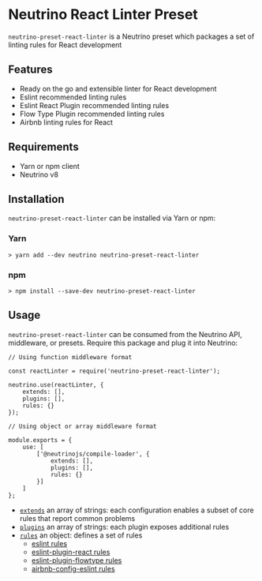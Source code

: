 # Neutrino React Linter Preset

`neutrino-preset-react-linter` is a Neutrino preset which packages a set of linting rules for React development

## Features

- Ready on the go and extensible linter for React development
- Eslint recommended linting rules
- Eslint React Plugin recommended linting rules
- Flow Type Plugin recommended linting rules
- Airbnb linting rules for React

## Requirements

- Yarn or npm client
- Neutrino v8

## Installation

`neutrino-preset-react-linter` can be installed via Yarn or npm:

### Yarn

```
> yarn add --dev neutrino neutrino-preset-react-linter
```

### npm

```
> npm install --save-dev neutrino-preset-react-linter
```

## Usage

`neutrino-preset-react-linter` can be consumed from the Neutrino API, middleware, or presets. Require this package and plug it into Neutrino:

```
// Using function middleware format

const reactLinter = require('neutrino-preset-react-linter');

neutrino.use(reactLinter, {
    extends: [],
    plugins: [],
    rules: {}
});
```
```
// Using object or array middleware format

module.exports = {
    use: [
        ['@neutrinojs/compile-loader', {
            extends: [],
            plugins: [],
            rules: {}
        }]
    ]
};
```

- [`extends`](https://eslint.org/docs/user-guide/configuring#using-a-shareable-configuration-package) an array of strings: each configuration enables a subset of core rules that report common problems
- [`plugins`](https://eslint.org/docs/user-guide/configuring#configuring-plugins) an array of strings: each plugin exposes additional rules  
- [`rules`](https://github.com/airbnb/javascript) an object: defines a set of rules
    - [eslint rules](https://eslint.org/docs/rules/)
    - [eslint-plugin-react rules](https://eslint.org/docs/rules/)
    - [eslint-plugin-flowtype rules](https://github.com/gajus/eslint-plugin-flowtype#eslint-plugin-flowtype-rules)
    - [airbnb-config-eslint rules](https://github.com/airbnb/javascript)
